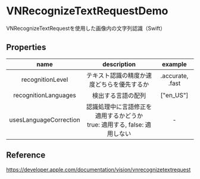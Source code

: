 # VNRecognizeTextRequestDemo
VNRecognizeTextRequestを使用した画像内の文字列認識（Swift）

## Properties

|name|description|example|
|:--:|:--:|:--:|
|recognitionLevel|テキスト認識の精度か速度どちらを優先するか|.accurate, .fast|
|recognitionLanguages|検出する言語の配列|["en_US"]|
|usesLanguageCorrection|認識処理中に言語修正を適用するかどうか<br>true: 適用する, false: 適用しない|-|

## Reference
https://developer.apple.com/documentation/vision/vnrecognizetextrequest
